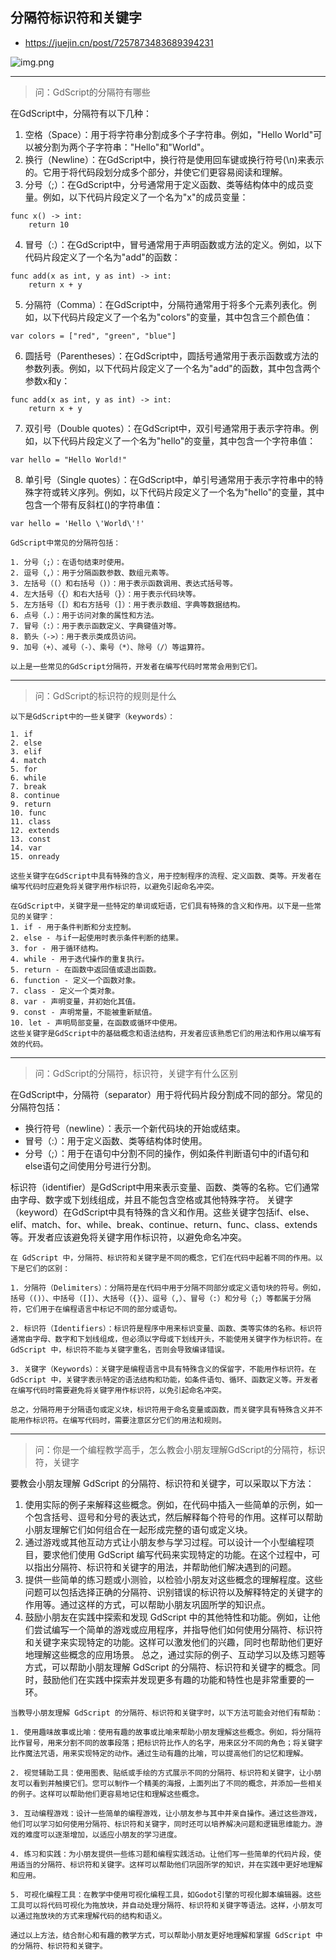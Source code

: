 ## 分隔符标识符和关键字

- https://juejin.cn/post/7257873483689394231

![img.png](image/img021.png)



-----------
> 问：GdScript的分隔符有哪些


在GdScript中，分隔符有以下几种：
1. 空格（Space）：用于将字符串分割成多个子字符串。例如，"Hello World"可以被分割为两个子字符串："Hello"和"World"。
2. 换行（Newline）：在GdScript中，换行符是使用回车键或换行符号(\n)来表示的。它用于将代码段划分成多个部分，并使它们更容易阅读和理解。
3. 分号（;）：在GdScript中，分号通常用于定义函数、类等结构体中的成员变量。例如，以下代码片段定义了一个名为"x"的成员变量：
```
func x() -> int:
    return 10
```
4. 冒号（:）：在GdScript中，冒号通常用于声明函数或方法的定义。例如，以下代码片段定义了一个名为"add"的函数：
```
func add(x as int, y as int) -> int:
    return x + y
```
5. 分隔符（Comma）：在GdScript中，分隔符通常用于将多个元素列表化。例如，以下代码片段定义了一个名为"colors"的变量，其中包含三个颜色值：
```
var colors = ["red", "green", "blue"]
```
6. 圆括号（Parentheses）：在GdScript中，圆括号通常用于表示函数或方法的参数列表。例如，以下代码片段定义了一个名为"add"的函数，其中包含两个参数x和y：
```
func add(x as int, y as int) -> int:
    return x + y
```
7. 双引号（Double quotes）：在GdScript中，双引号通常用于表示字符串。例如，以下代码片段定义了一个名为"hello"的变量，其中包含一个字符串值：
```
var hello = "Hello World!"
```
8. 单引号（Single quotes）：在GdScript中，单引号通常用于表示字符串中的特殊字符或转义序列。例如，以下代码片段定义了一个名为"hello"的变量，其中包含一个带有反斜杠(\)的字符串值：
```
var hello = 'Hello \'World\'!'
```


```text
GdScript中常见的分隔符包括：

1. 分号（;）：在语句结束时使用。
2. 逗号（,）：用于分隔函数参数、数组元素等。
3. 左括号（(）和右括号（)）：用于表示函数调用、表达式括号等。
4. 左大括号（{）和右大括号（}）：用于表示代码块等。
5. 左方括号（[）和右方括号（]）：用于表示数组、字典等数据结构。
6. 点号（.）：用于访问对象的属性和方法。
7. 冒号（:）：用于表示函数定义、字典键值对等。
8. 箭头（->）：用于表示类成员访问。
9. 加号（+）、减号（-）、乘号（*）、除号（/）等运算符。

以上是一些常见的GdScript分隔符，开发者在编写代码时常常会用到它们。
```


-----------
> 问：GdScript的标识符的规则是什么


```text
以下是GdScript中的一些关键字（keywords）：

1. if
2. else
3. elif
4. match
5. for
6. while
7. break
8. continue
9. return
10. func
11. class
12. extends
13. const
14. var
15. onready

这些关键字在GdScript中具有特殊的含义，用于控制程序的流程、定义函数、类等。开发者在编写代码时应避免将关键字用作标识符，以避免引起命名冲突。
```


```text
在GdScript中，关键字是一些特定的单词或短语，它们具有特殊的含义和作用。以下是一些常见的关键字：
1. if - 用于条件判断和分支控制。
2. else - 与if一起使用时表示条件判断的结果。
3. for - 用于循环结构。
4. while - 用于迭代操作的重复执行。
5. return - 在函数中返回值或退出函数。
6. function - 定义一个函数对象。
7. class - 定义一个类对象。
8. var - 声明变量，并初始化其值。
9. const - 声明常量，不能被重新赋值。
10. let - 声明局部变量，在函数或循环中使用。
这些关键字是GdScript中的基础概念和语法结构，开发者应该熟悉它们的用法和作用以编写有效的代码。
```


-----------
> 问：GdScript的分隔符，标识符，关键字有什么区别


在GdScript中，分隔符（separator）用于将代码片段分割成不同的部分。常见的分隔符包括：
- 换行符号（newline）：表示一个新代码块的开始或结束。
- 冒号（:）：用于定义函数、类等结构体时使用。
- 分号（;）：用于在语句中分割不同的操作，例如条件判断语句中的if语句和else语句之间使用分号进行分割。

标识符（identifier）是GdScript中用来表示变量、函数、类等的名称。它们通常由字母、数字或下划线组成，并且不能包含空格或其他特殊字符。
关键字（keyword）在GdScript中具有特殊的含义和作用。这些关键字包括if、else、elif、match、for、while、break、continue、return、func、class、extends等。开发者应该避免将关键字用作标识符，以避免命名冲突。


```text
在 GdScript 中，分隔符、标识符和关键字是不同的概念，它们在代码中起着不同的作用。以下是它们的区别：

1. 分隔符（Delimiters）：分隔符是在代码中用于分隔不同部分或定义语句块的符号。例如，括号（()）、中括号（[]）、大括号（{}）、逗号（,）、冒号（:）和分号（;）等都属于分隔符，它们用于在编程语言中标记不同的部分或语句。

2. 标识符（Identifiers）：标识符是程序中用来标识变量、函数、类等实体的名称。标识符通常由字母、数字和下划线组成，但必须以字母或下划线开头，不能使用关键字作为标识符。在 GdScript 中，标识符不能与关键字重名，否则会导致编译错误。

3. 关键字（Keywords）：关键字是编程语言中具有特殊含义的保留字，不能用作标识符。在 GdScript 中，关键字表示特定的语法结构和功能，如条件语句、循环、函数定义等。开发者在编写代码时需要避免将关键字用作标识符，以免引起命名冲突。

总之，分隔符用于分隔语句或定义块，标识符用于命名变量或函数，而关键字具有特殊含义并不能用作标识符。在编写代码时，需要注意区分它们的用法和规则。
```


-----------
> 问：你是一个编程教学高手，怎么教会小朋友理解GdScript的分隔符，标识符，关键字


要教会小朋友理解 GdScript 的分隔符、标识符和关键字，可以采取以下方法：
1. 使用实际的例子来解释这些概念。例如，在代码中插入一些简单的示例，如一个包含括号、逗号和分号的表达式，然后解释每个符号的作用。这样可以帮助小朋友理解它们如何组合在一起形成完整的语句或定义块。
2. 通过游戏或其他互动方式让小朋友参与学习过程。可以设计一个小型编程项目，要求他们使用 GdScript 编写代码来实现特定的功能。在这个过程中，可以指出分隔符、标识符和关键字的用法，并帮助他们解决遇到的问题。
3. 提供一些简单的练习题或小测验，以检验小朋友对这些概念的理解程度。这些问题可以包括选择正确的分隔符、识别错误的标识符以及解释特定的关键字的作用等。通过这样的方式，可以帮助小朋友巩固所学的知识点。
4. 鼓励小朋友在实践中探索和发现 GdScript 中的其他特性和功能。例如，让他们尝试编写一个简单的游戏或应用程序，并指导他们如何使用分隔符、标识符和关键字来实现特定的功能。这样可以激发他们的兴趣，同时也帮助他们更好地理解这些概念的应用场景。
   总之，通过实际的例子、互动学习以及练习题等方式，可以帮助小朋友理解 GdScript 的分隔符、标识符和关键字的概念。同时，鼓励他们在实践中探索并发现更多有趣的功能和特性也是非常重要的一环。


```text
当教导小朋友理解 GdScript 的分隔符、标识符和关键字时，以下方法可能会对他们有帮助：

1. 使用趣味故事或比喻：使用有趣的故事或比喻来帮助小朋友理解这些概念。例如，将分隔符比作冒号，用来分割不同的故事段落；把标识符比作人的名字，用来区分不同的角色；将关键字比作魔法咒语，用来实现特定的动作。通过生动有趣的比喻，可以提高他们的记忆和理解。

2. 视觉辅助工具：使用图表、贴纸或手绘的方式展示不同的分隔符、标识符和关键字，让小朋友可以看到并触摸它们。您可以制作一个精美的海报，上面列出了不同的概念，并添加一些相关的例子。这样可以帮助他们更容易地记住和理解这些概念。

3. 互动编程游戏：设计一些简单的编程游戏，让小朋友参与其中并亲自操作。通过这些游戏，他们可以学习如何使用分隔符、标识符和关键字，同时还可以培养解决问题和逻辑思维能力。游戏的难度可以逐渐增加，以适应小朋友的学习进度。

4. 练习和实践：为小朋友提供一些练习题和编程实践活动。让他们写一些简单的代码片段，使用适当的分隔符、标识符和关键字。这样可以帮助他们巩固所学的知识，并在实践中更好地理解和应用。

5. 可视化编程工具：在教学中使用可视化编程工具，如Godot引擎的可视化脚本编辑器。这些工具可以将代码可视化为拖放块，并自动处理分隔符、标识符和关键字等语法。这样，小朋友可以通过拖放块的方式来理解代码的结构和语义。

通过以上方法，结合耐心和有趣的教学方式，可以帮助小朋友更好地理解和掌握 GdScript 中的分隔符、标识符和关键字。
```